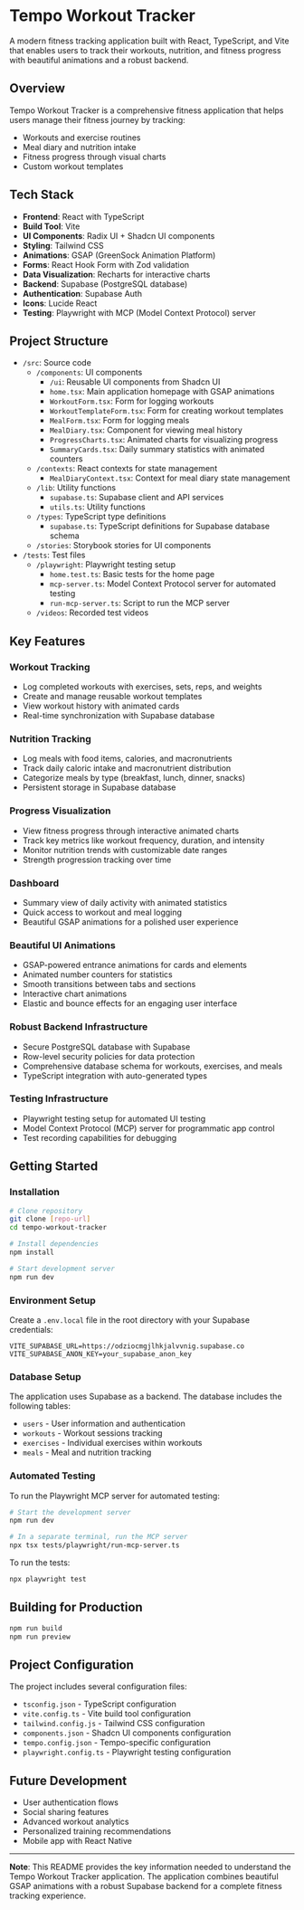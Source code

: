 # Tempo Workout Tracker

A modern fitness tracking application built with React, TypeScript, and Vite that enables users to track their workouts, nutrition, and fitness progress with beautiful animations and a robust backend.

## Overview

Tempo Workout Tracker is a comprehensive fitness application that helps users manage their fitness journey by tracking:

- Workouts and exercise routines
- Meal diary and nutrition intake
- Fitness progress through visual charts
- Custom workout templates

## Tech Stack

- **Frontend**: React with TypeScript
- **Build Tool**: Vite
- **UI Components**: Radix UI + Shadcn UI components
- **Styling**: Tailwind CSS
- **Animations**: GSAP (GreenSock Animation Platform)
- **Forms**: React Hook Form with Zod validation
- **Data Visualization**: Recharts for interactive charts
- **Backend**: Supabase (PostgreSQL database)
- **Authentication**: Supabase Auth
- **Icons**: Lucide React
- **Testing**: Playwright with MCP (Model Context Protocol) server

## Project Structure

- `/src`: Source code
  - `/components`: UI components
    - `/ui`: Reusable UI components from Shadcn UI
    - `home.tsx`: Main application homepage with GSAP animations
    - `WorkoutForm.tsx`: Form for logging workouts
    - `WorkoutTemplateForm.tsx`: Form for creating workout templates
    - `MealForm.tsx`: Form for logging meals
    - `MealDiary.tsx`: Component for viewing meal history
    - `ProgressCharts.tsx`: Animated charts for visualizing progress
    - `SummaryCards.tsx`: Daily summary statistics with animated counters
  - `/contexts`: React contexts for state management
    - `MealDiaryContext.tsx`: Context for meal diary state management
  - `/lib`: Utility functions
    - `supabase.ts`: Supabase client and API services
    - `utils.ts`: Utility functions
  - `/types`: TypeScript type definitions
    - `supabase.ts`: TypeScript definitions for Supabase database schema
  - `/stories`: Storybook stories for UI components
- `/tests`: Test files
  - `/playwright`: Playwright testing setup
    - `home.test.ts`: Basic tests for the home page
    - `mcp-server.ts`: Model Context Protocol server for automated testing
    - `run-mcp-server.ts`: Script to run the MCP server
  - `/videos`: Recorded test videos

## Key Features

### Workout Tracking
- Log completed workouts with exercises, sets, reps, and weights
- Create and manage reusable workout templates
- View workout history with animated cards
- Real-time synchronization with Supabase database

### Nutrition Tracking
- Log meals with food items, calories, and macronutrients
- Track daily caloric intake and macronutrient distribution
- Categorize meals by type (breakfast, lunch, dinner, snacks)
- Persistent storage in Supabase database

### Progress Visualization
- View fitness progress through interactive animated charts
- Track key metrics like workout frequency, duration, and intensity
- Monitor nutrition trends with customizable date ranges
- Strength progression tracking over time

### Dashboard
- Summary view of daily activity with animated statistics
- Quick access to workout and meal logging
- Beautiful GSAP animations for a polished user experience

### Beautiful UI Animations
- GSAP-powered entrance animations for cards and elements
- Animated number counters for statistics
- Smooth transitions between tabs and sections
- Interactive chart animations
- Elastic and bounce effects for an engaging user interface

### Robust Backend Infrastructure
- Secure PostgreSQL database with Supabase
- Row-level security policies for data protection
- Comprehensive database schema for workouts, exercises, and meals
- TypeScript integration with auto-generated types

### Testing Infrastructure
- Playwright testing setup for automated UI testing
- Model Context Protocol (MCP) server for programmatic app control
- Test recording capabilities for debugging

## Getting Started

### Installation

```bash
# Clone repository
git clone [repo-url]
cd tempo-workout-tracker

# Install dependencies
npm install

# Start development server
npm run dev
```

### Environment Setup

Create a `.env.local` file in the root directory with your Supabase credentials:

```
VITE_SUPABASE_URL=https://odziocmgjlhkjalvvnig.supabase.co
VITE_SUPABASE_ANON_KEY=your_supabase_anon_key
```

### Database Setup

The application uses Supabase as a backend. The database includes the following tables:
- `users` - User information and authentication
- `workouts` - Workout sessions tracking
- `exercises` - Individual exercises within workouts
- `meals` - Meal and nutrition tracking

### Automated Testing

To run the Playwright MCP server for automated testing:

```bash
# Start the development server
npm run dev

# In a separate terminal, run the MCP server
npx tsx tests/playwright/run-mcp-server.ts
```

To run the tests:

```bash
npx playwright test
```

## Building for Production

```bash
npm run build
npm run preview
```

## Project Configuration

The project includes several configuration files:
- `tsconfig.json` - TypeScript configuration
- `vite.config.ts` - Vite build tool configuration
- `tailwind.config.js` - Tailwind CSS configuration
- `components.json` - Shadcn UI components configuration
- `tempo.config.json` - Tempo-specific configuration
- `playwright.config.ts` - Playwright testing configuration

## Future Development
- User authentication flows
- Social sharing features
- Advanced workout analytics
- Personalized training recommendations
- Mobile app with React Native

---

**Note**: This README provides the key information needed to understand the Tempo Workout Tracker application. The application combines beautiful GSAP animations with a robust Supabase backend for a complete fitness tracking experience.
